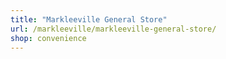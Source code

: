 ```yaml
---
title: "Markleeville General Store"
url: /markleeville/markleeville-general-store/
shop: convenience
---
```


